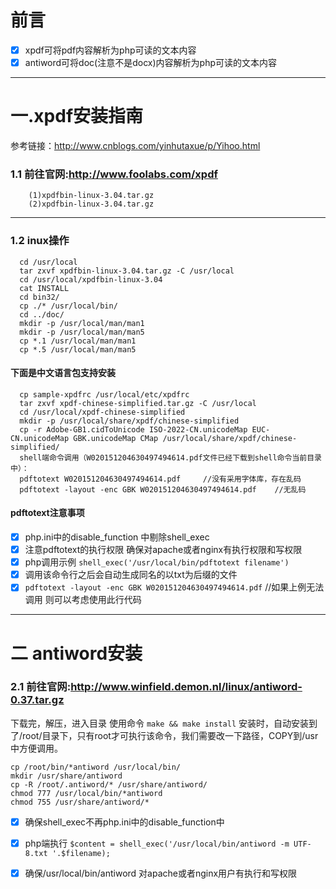 # 前言 
- [x] xpdf可将pdf内容解析为php可读的文本内容
- [x] antiword可将doc(注意不是docx)内容解析为php可读的文本内容
****
# 一.xpdf安装指南

参考链接：http://www.cnblogs.com/yinhutaxue/p/Yihoo.html

### 1.1 前往官网:http://www.foolabs.com/xpdf<br/>
        (1)xpdfbin-linux-3.04.tar.gz
        (2)xpdfbin-linux-3.04.tar.gz
***
### 1.2 inux操作
      cd /usr/local
      tar zxvf xpdfbin-linux-3.04.tar.gz -C /usr/local
      cd /usr/local/xpdfbin-linux-3.04  
      cat INSTALL
      cd bin32/
      cp ./* /usr/local/bin/
      cd ../doc/
      mkdir -p /usr/local/man/man1
      mkdir -p /usr/local/man/man5
      cp *.1 /usr/local/man/man1
      cp *.5 /usr/local/man/man5
#### 下面是中文语言包支持安装
      cp sample-xpdfrc /usr/local/etc/xpdfrc
      tar zxvf xpdf-chinese-simplified.tar.gz -C /usr/local
      cd /usr/local/xpdf-chinese-simplified
      mkdir -p /usr/local/share/xpdf/chinese-simplified
      cp -r Adobe-GB1.cidToUnicode ISO-2022-CN.unicodeMap EUC-CN.unicodeMap GBK.unicodeMap CMap /usr/local/share/xpdf/chinese-simplified/
      shell端命令调用（W020151204630497494614.pdf文件已经下载到shell命令当前目录中）：
      pdftotext W020151204630497494614.pdf     //没有采用字体库，存在乱码
      pdftotext -layout -enc GBK W020151204630497494614.pdf    //无乱码
#### pdftotext注意事项
- [x] php.ini中的disable_function 中剔除shell_exec
- [x] 注意pdftotext的执行权限 确保对apache或者nginx有执行权限和写权限
- [x] php调用示例 `shell_exec('/usr/local/bin/pdftotext filename')`
- [x] 调用该命令行之后会自动生成同名的以txt为后缀的文件
- [x] `pdftotext -layout -enc GBK W020151204630497494614.pdf` //如果上例无法调用 则可以考虑使用此行代码
****
# 二 antiword安装
### 2.1 前往官网:http://www.winfield.demon.nl/linux/antiword-0.37.tar.gz
下载完，解压，进入目录
使用命令 `make && make install`
安装时，自动安装到了/root/目录下，只有root才可执行该命令，我们需要改一下路径，COPY到/usr中方便调用。
```
cp /root/bin/*antiword /usr/local/bin/
mkdir /usr/share/antiword
cp -R /root/.antiword/* /usr/share/antiword/
chmod 777 /usr/local/bin/*antiword
chmod 755 /usr/share/antiword/*
```
- [x] 确保shell_exec不再php.ini中的disable_function中
- [x] php端执行 `$content = shell_exec('/usr/local/bin/antiword -m UTF-8.txt '.$filename);`
- [x] 确保/usr/local/bin/antiword 对apache或者nginx用户有执行和写权限






